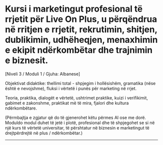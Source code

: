 # Kursi i marketingut profesional të rrjetit për Live On Plus, u përqëndrua në rritjen e rrjetit, rekrutimin, shitjen, dublikimin, udhëheqjen, menaxhimin e ekipit ndërkombëtar dhe trajnimin e biznesit.


[Niveli 3 / Moduli 1 / Gjuha: Albanese]

Objektivat didaktike: thellimi total - shpjegim i hollësishëm, gramatika (nëse është e nevojshme), fluksi i vërtetë i punës për marketing në rrjet.

Teoria, praktika, dialogët e vërtetë, ushtrimet praktike, kuizi i verifikimit, gabimet e zakonshme, praktikat më të mira, fjalori dhe kultura ndërkombëtare.


(Përmbajtja e zgjatur që do të gjenerohet këtu përmes AI ose me dorë. Moduldo modul duhet të jetë i plotë, profesional dhe të shpjegohet se si në një kurs të vërtetë universitar, të përshtatur në biznesin e marketingut të drejtpërdrejtë në plus / ndërkombëtar.)

---